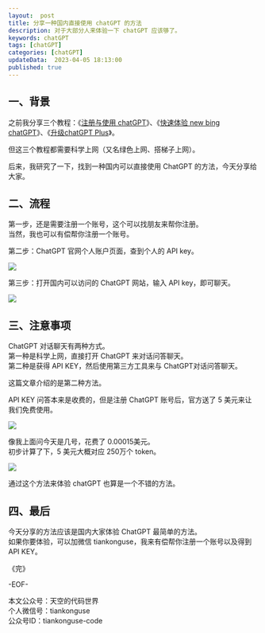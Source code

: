 ```yaml
---   
layout:  post  
title: 分享一种国内直接使用 chatGPT 的方法  
description: 对于大部分人来体验一下 chatGPT 应该够了。 
keywords: chatGPT  
tags: [chatGPT]    
categories: [chatGPT]  
updateData:  2023-04-05 18:13:00  
published: true  
---  
```



## 一、背景  


之前我分享三个教程：《[注册与使用 chatGPT](https://mp.weixin.qq.com/s/jKIxsk7Zw9c50UX6PczUtw)》、《[快速体验 new bing chatGPT](https://mp.weixin.qq.com/s/5FrCP4rV35eXZ9YdZL_DWA)》、《[升级chatGPT Plus](https://mp.weixin.qq.com/s/-KwLEU9xfWJrfF5UeyF03Q)》。  



但这三个教程都需要科学上网（又名绿色上网、搭梯子上网）。  


后来，我研究了一下，找到一种国内可以直接使用 ChatGPT 的方法，今天分享给大家。  


## 二、流程    


第一步，还是需要注册一个账号，这个可以找朋友来帮你注册。  
当然，我也可以有偿帮你注册一个账号。  


第二步：ChatGPT 官网个人账户页面，查到个人的 API key。  



![](https://res2023.tiankonguse.com/images/2023/04/05/001.png)


第三步：打开国内可以访问的 ChatGPT 网站，输入 API key，即可聊天。  


![](https://res2023.tiankonguse.com/images/2023/04/05/002.png)


## 三、注意事项  


ChatGPT 对话聊天有两种方式。  
第一种是科学上网，直接打开 ChatGPT 来对话问答聊天。  
第二种是获得 API KEY，然后使用第三方工具来与 ChatGPT对话问答聊天。  


这篇文章介绍的是第二种方法。  


API KEY 问答本来是收费的，但是注册 ChatGPT 账号后，官方送了 5 美元来让我们免费使用。  


![](https://res2023.tiankonguse.com/images/2023/04/05/003.png)



像我上面问今天是几号，花费了 0.00015美元。  
初步计算了下，5 美元大概对应 250万个 token。  


![](https://res2023.tiankonguse.com/images/2023/04/05/004.png)

  

通过这个方法来体验 chatGPT 也算是一个不错的方法。  


## 四、最后  


今天分享的方法应该是国内大家体验 ChatGPT 最简单的方法。  
如果你要体验，可以加微信 tiankonguse，我来有偿帮你注册一个账号以及得到 API KEY。  



《完》  


-EOF-  



本文公众号：天空的代码世界  
个人微信号：tiankonguse  
公众号ID：tiankonguse-code  
  

